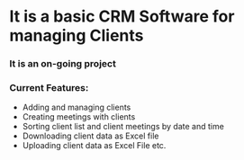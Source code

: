 # It is a basic CRM Software for managing Clients
### It is an on-going project
### Current Features:
* Adding and managing clients
* Creating meetings with clients
* Sorting client list and client meetings by date and time
* Downloading client data as Excel file
* Uploading client data as Excel File etc.
